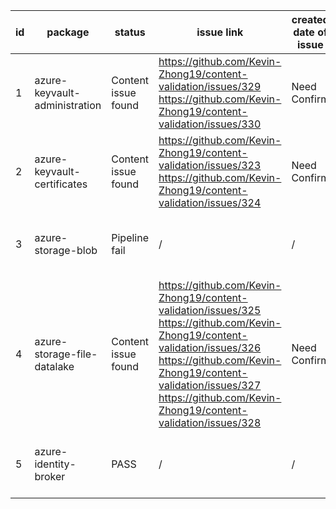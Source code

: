 
| id | package | status | issue link | created date of issue | update date of issue | run date of pipeline | pipeline run link |
|----|---------|--------|------------|-----------------------|----------------------| ---------------------| ----------------- |
| 1 | azure-keyvault-administration | Content issue found | https://github.com/Kevin-Zhong19/content-validation/issues/329 https://github.com/Kevin-Zhong19/content-validation/issues/330  | Need Confirm | Need Confirm | 5/23/2025 8:35:21 AM | https://dev.azure.com/v-qzhong00401/content-validation-automation/_build/results?buildId=7 |
| 2 | azure-keyvault-certificates | Content issue found | https://github.com/Kevin-Zhong19/content-validation/issues/323 https://github.com/Kevin-Zhong19/content-validation/issues/324  | Need Confirm | Need Confirm | 5/23/2025 8:35:21 AM | https://dev.azure.com/v-qzhong00401/content-validation-automation/_build/results?buildId=7 |
| 3 | azure-storage-blob | Pipeline fail | / | / | / | 5/23/2025 8:35:21 AM | https://dev.azure.com/v-qzhong00401/content-validation-automation/_build/results?buildId=7 |
| 4 | azure-storage-file-datalake | Content issue found | https://github.com/Kevin-Zhong19/content-validation/issues/325 https://github.com/Kevin-Zhong19/content-validation/issues/326 https://github.com/Kevin-Zhong19/content-validation/issues/327 https://github.com/Kevin-Zhong19/content-validation/issues/328  | Need Confirm | Need Confirm | 5/23/2025 8:35:21 AM | https://dev.azure.com/v-qzhong00401/content-validation-automation/_build/results?buildId=7 |
| 5 | azure-identity-broker | PASS | / | / | / | 5/23/2025 8:35:21 AM | https://dev.azure.com/v-qzhong00401/content-validation-automation/_build/results?buildId=7 |